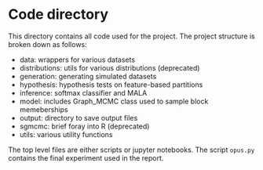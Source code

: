 # Code directory

This directory contains all code used for the project. The project structure is broken down as follows:

- data: wrappers for various datasets
- distributions: utils for various distributions (deprecated)
- generation: generating simulated datasets
- hypothesis: hypothesis tests on feature-based partitions
- inference: softmax classifier and MALA
- model: includes Graph_MCMC class used to sample block memeberships
- output: directory to save output files
- sgmcmc: brief foray into R (deprecated)
- utils: various utility functions

The top level files are either scripts or jupyter notebooks.
The script `opus.py` contains the final experiment used in the report.
